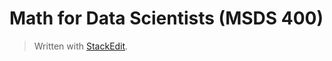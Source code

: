 # Math for Data Scientists (MSDS 400)


> Written with [StackEdit](https://stackedit.io/).
<!--stackedit_data:
eyJoaXN0b3J5IjpbLTg2NDk5MjgyNV19
-->